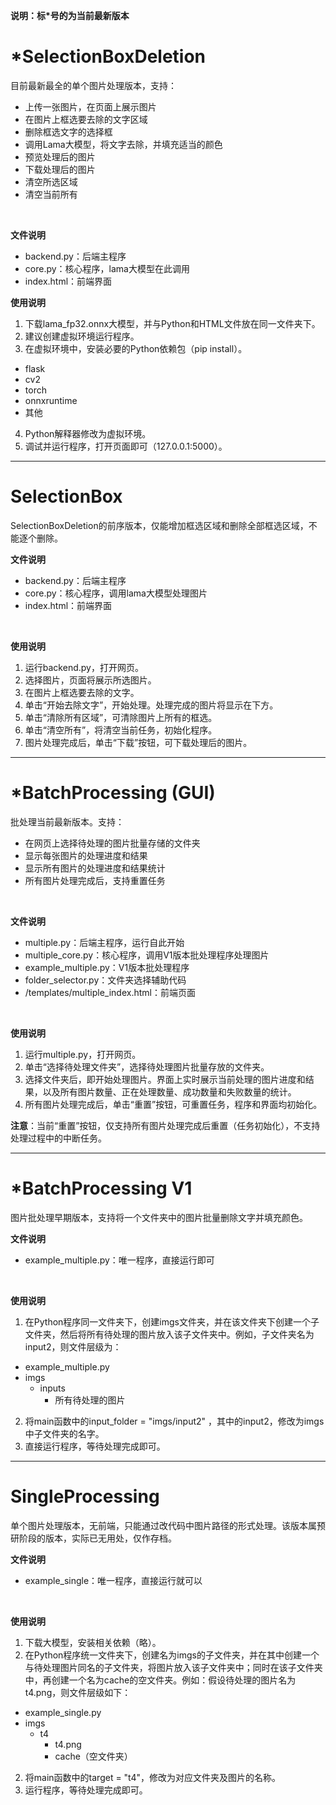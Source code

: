 **说明：标*号的为当前最新版本**
# *SelectionBoxDeletion
目前最新最全的单个图片处理版本，支持：
- 上传一张图片，在页面上展示图片
- 在图片上框选要去除的文字区域
- 删除框选文字的选择框
- 调用Lama大模型，将文字去除，并填充适当的颜色
- 预览处理后的图片
- 下载处理后的图片
- 清空所选区域
- 清空当前所有
</br>

**文件说明**
- backend.py：后端主程序
- core.py：核心程序，lama大模型在此调用
- index.html：前端界面


**使用说明**
1. 下载lama_fp32.onnx大模型，并与Python和HTML文件放在同一文件夹下。
2. 建议创建虚拟环境运行程序。
3. 在虚拟环境中，安装必要的Python依赖包（pip install）。
  - flask
  - cv2
  - torch
  - onnxruntime
  - 其他
4. Python解释器修改为虚拟环境。
5. 调试并运行程序，打开页面即可（127.0.0.1:5000）。




****

# SelectionBox
SelectionBoxDeletion的前序版本，仅能增加框选区域和删除全部框选区域，不能逐个删除。
</br>

**文件说明**
- backend.py：后端主程序
- core.py：核心程序，调用lama大模型处理图片
- index.html：前端界面
</br>

**使用说明**
1. 运行backend.py，打开网页。
2. 选择图片，页面将展示所选图片。
3. 在图片上框选要去除的文字。
4. 单击“开始去除文字”，开始处理。处理完成的图片将显示在下方。
5. 单击“清除所有区域”，可清除图片上所有的框选。
6. 单击“清空所有”，将清空当前任务，初始化程序。
7. 图片处理完成后，单击“下载”按钮，可下载处理后的图片。


****

# *BatchProcessing (GUI)
批处理当前最新版本。支持：
- 在网页上选择待处理的图片批量存储的文件夹
- 显示每张图片的处理进度和结果
- 显示所有图片的处理进度和结果统计
- 所有图片处理完成后，支持重置任务
</br>

**文件说明**
- multiple.py：后端主程序，运行自此开始
- multiple_core.py：核心程序，调用V1版本批处理程序处理图片
- example_multiple.py：V1版本批处理程序
- folder_selector.py：文件夹选择辅助代码
- /templates/multiple_index.html：前端页面
</br>

**使用说明**
1. 运行multiple.py，打开网页。
2. 单击“选择待处理文件夹”，选择待处理图片批量存放的文件夹。
3. 选择文件夹后，即开始处理图片。界面上实时展示当前处理的图片进度和结果，以及所有图片数量、正在处理数量、成功数量和失败数量的统计。
4. 所有图片处理完成后，单击“重置”按钮，可重置任务，程序和界面均初始化。

**注意**：当前“重置”按钮，仅支持所有图片处理完成后重置（任务初始化），不支持处理过程中的中断任务。


****

# *BatchProcessing V1
图片批处理早期版本，支持将一个文件夹中的图片批量删除文字并填充颜色。
</br>

**文件说明**
- example_multiple.py：唯一程序，直接运行即可
</br>

**使用说明**
1. 在Python程序同一文件夹下，创建imgs文件夹，并在该文件夹下创建一个子文件夹，然后将所有待处理的图片放入该子文件夹中。例如，子文件夹名为input2，则文件层级为：
  - example_multiple.py
  - imgs
    - inputs
      - 所有待处理的图片
2. 将main函数中的input_folder = "imgs/input2" ，其中的input2，修改为imgs中子文件夹的名字。
3. 直接运行程序，等待处理完成即可。


****

# SingleProcessing
单个图片处理版本，无前端，只能通过改代码中图片路径的形式处理。该版本属预研阶段的版本，实际已无用处，仅作存档。
</br>

**文件说明**
- example_single：唯一程序，直接运行就可以
</br>

**使用说明**
1. 下载大模型，安装相关依赖（略）。
2. 在Python程序统一文件夹下，创建名为imgs的子文件夹，并在其中创建一个与待处理图片同名的子文件夹，将图片放入该子文件夹中；同时在该子文件夹中，再创建一个名为cache的空文件夹。例如：假设待处理的图片名为t4.png，则文件层级如下：
  - example_single.py
  - imgs
    - t4
      - t4.png
      - cache（空文件夹）
2. 将main函数中的target = "t4"，修改为对应文件夹及图片的名称。
3. 运行程序，等待处理完成即可。